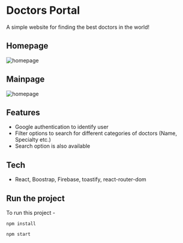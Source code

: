 # Doctors Portal

A simple website for finding the best doctors in the world!

## Homepage

![homepage]('./home1.png')

## Mainpage

![homepage]('./main1.png')

## Features

- Google authentication to identify user
- Filter options to search for different categories of doctors (Name, Specialty etc.)
- Search option is also available

## Tech

- React, Boostrap, Firebase, toastify, react-router-dom

## Run the project

To run this project -

`npm install`

`npm start`